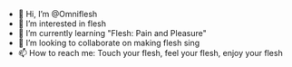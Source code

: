 - 👋 Hi, I’m @Omniflesh
- 👀 I’m interested in flesh
- 🌱 I’m currently learning "Flesh: Pain and Pleasure"
- 💞️ I’m looking to collaborate on making flesh sing
- 📫 How to reach me: Touch your flesh, feel your flesh, enjoy your flesh

